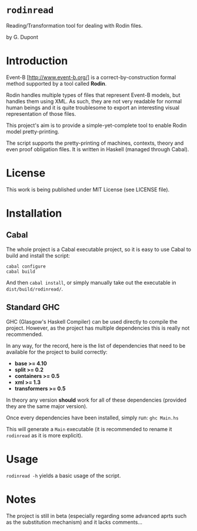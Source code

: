 # `rodinread`
Reading/Transformation tool for dealing with Rodin files.

by G. Dupont

# Introduction

Event-B [http://www.event-b.org/] is a correct-by-construction formal method supported by a tool called **Rodin**.

Rodin handles multiple types of files that represent Event-B models, but handles them using XML. As such, they are not very readable for normal human beings and it is quite troublesome to export an interesting visual representation of those files.

This project's aim is to provide a simple-yet-complete tool to enable Rodin model pretty-printing.

The script supports the pretty-printing of machines, contexts, theory and even proof obligation files. It is written in Haskell (managed through Cabal).


# License

This work is being published under MIT License (see LICENSE file).

# Installation

## Cabal

The whole project is a Cabal executable project, so it is easy to use Cabal to build and install the script:
```
cabal configure
cabal build
```

And then `cabal install`, or simply manually take out the executable in `dist/build/rodinread/`.


## Standard GHC

GHC (Glasgow's Haskell Compiler) can be used directly to compile the project. However, as the project has multiple dependencies this is really not recommended.

In any way, for the record, here is the list of dependencies that need to be available for the project to build correctly:
 - **base >= 4.10**
 - **split >= 0.2**
 - **containers >= 0.5**
 - **xml >= 1.3**
 - **transformers >= 0.5**

In theory any version **should** work for all of these dependencies (provided they are the same major version).

Once every dependencies have been installed, simply run:
```ghc Main.hs```

This will generate a `Main` executable (it is recommended to rename it `rodinread` as it is more explicit).


# Usage

`rodinread -h` yields a basic usage of the script.


# Notes

The project is still in beta (especially regarding some advanced aprts such as the substitution mechanism) and it lacks comments...



